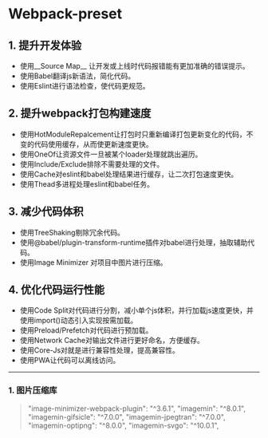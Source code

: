 # __Webpack-preset__

## 1. 提升开发体验

- 使用__Source Map__ 让开发或上线时代码报错能有更加准确的错误提示。
- 使用Babel翻译js新语法，简化代码。
- 使用Eslint进行语法检查，使代码更规范。

## 2. 提升webpack打包构建速度

- 使用HotModuleRepalcement让打包时只重新编译打包更新变化的代码，不变的代码使用缓存，从而使更新速度更快。
- 使用OneOf让资源文件一旦被某个loader处理就跳出遍历。
- 使用Include/Exclude排除不需要处理的文件。
- 使用Cache对eslint和babel处理结果进行缓存，让二次打包速度更快。
- 使用Thead多进程处理eslint和babel任务。

## 3. 减少代码体积

- 使用TreeShaking剔除冗余代码。
- 使用@babel/plugin-transform-runtime插件对babel进行处理，抽取辅助代码。
- 使用Image Minimizer 对项目中图片进行压缩。

## 4. 优化代码运行性能

- 使用Code Split对代码进行分割，减小单个js体积，并行加载js速度更快，并使用import()动态引入实现按需加载。
- 使用Preload/Prefetch对代码进行预加载。
- 使用Network Cache对输出文件进行更好命名，方便缓存。
- 使用Core-Js对就是进行兼容性处理，提高兼容性。
- 使用PWA让代码可以离线访问。

---

### 1. 图片压缩库
> "image-minimizer-webpack-plugin": "^3.6.1",
    "imagemin": "^8.0.1",
    "imagemin-gifsicle": "^7.0.0",
    "imagemin-jpegtran": "^7.0.0",
    "imagemin-optipng": "^8.0.0",
    "imagemin-svgo": "^10.0.1",